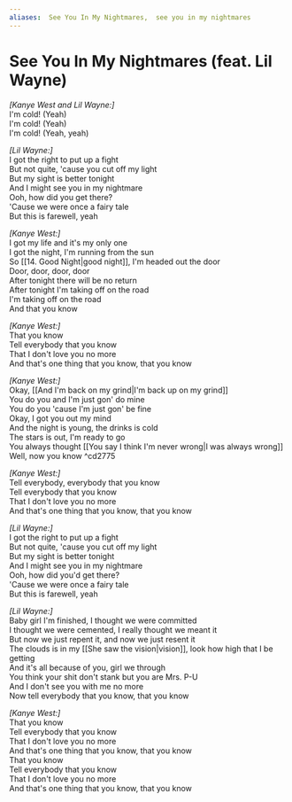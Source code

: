 ```yaml
---
aliases:  See You In My Nightmares,  see you in my nightmares
---
```


# See You In My Nightmares (feat. Lil Wayne)

_[Kanye West and Lil Wayne:]_  
I'm cold! (Yeah)  
I'm cold! (Yeah)  
I'm cold! (Yeah, yeah)  

_[Lil Wayne:]_  
I got the right to put up a fight  
But not quite, 'cause you cut off my light  
But my sight is better tonight  
And I might see you in my nightmare  
Ooh, how did you get there?  
'Cause we were once a fairy tale  
But this is farewell, yeah  

_[Kanye West:]_  
I got my life and it's my only one  
I got the night, I'm running from the sun  
So [[14. Good Night|good night]], I'm headed out the door  
Door, door, door, door  
After tonight there will be no return  
After tonight I'm taking off on the road  
I'm taking off on the road  
And that you know  

_[Kanye West:]_  
That you know  
Tell everybody that you know  
That I don't love you no more  
And that's one thing that you know, that you know  

_[Kanye West:]_  
Okay, [[And I'm back on my grind|I'm back up on my grind]]  
You do you and I'm just gon' do mine  
You do you 'cause I'm just gon' be fine  
Okay, I got you out my mind  
And the night is young, the drinks is cold  
The stars is out, I'm ready to go  
You always thought [[You say I think I'm never wrong|I was always wrong]]  
Well, now you know ^cd2775

_[Kanye West:]_  
Tell everybody, everybody that you know  
Tell everybody that you know  
That I don't love you no more  
And that's one thing that you know, that you know  

_[Lil Wayne:]_  
I got the right to put up a fight  
But not quite, 'cause you cut off my light  
But my sight is better tonight  
And I might see you in my nightmare  
Ooh, how did you'd get there?  
'Cause we were once a fairy tale  
But this is farewell, yeah  

_[Lil Wayne:]_  
Baby girl I'm finished, I thought we were committed  
I thought we were cemented, I really thought we meant it  
But now we just repent it, and now we just resent it  
The clouds is in my [[She saw the vision|vision]], look how high that I be getting  
And it's all because of you, girl we through  
You think your shit don't stank but you are Mrs. P-U  
And I don't see you with me no more  
Now tell everybody that you know, that you know  

_[Kanye West:]_  
That you know  
Tell everybody that you know  
That I don't love you no more  
And that's one thing that you know, that you know  
That you know  
Tell everybody that you know  
That I don't love you no more  
And that's one thing that you know, that you know
